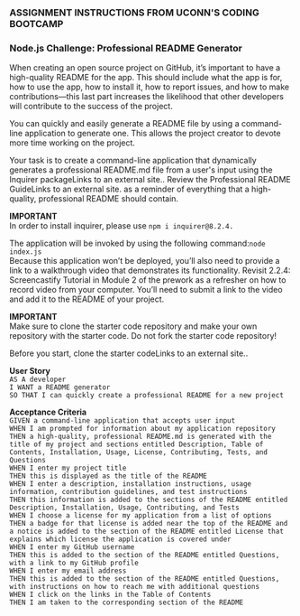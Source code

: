 ### ASSIGNMENT INSTRUCTIONS FROM UCONN'S CODING BOOTCAMP

### Node.js Challenge: Professional README Generator
When creating an open source project on GitHub, it’s important to have a high-quality README for the app. This should include what the app is for, how to use the app, how to install it, how to report issues, and how to make contributions—this last part increases the likelihood that other developers will contribute to the success of the project.

You can quickly and easily generate a README file by using a command-line application to generate one. This allows the project creator to devote more time working on the project.

Your task is to create a command-line application that dynamically generates a professional README.md file from a user's input using the Inquirer packageLinks to an external site.. Review the Professional README GuideLinks to an external site. as a reminder of everything that a high-quality, professional README should contain.

**IMPORTANT**<br>
In order to install inquirer, please use `npm i inquirer@8.2.4.`

The application will be invoked by using the following command:`node index.js`<br>
Because this application won’t be deployed, you’ll also need to provide a link to a walkthrough video that demonstrates its functionality. Revisit 2.2.4: Screencastify Tutorial in Module 2 of the prework as a refresher on how to record video from your computer. You’ll need to submit a link to the video and add it to the README of your project.

**IMPORTANT**<br>
Make sure to clone the starter code repository and make your own repository with the starter code. Do not fork the starter code repository!

Before you start, clone the starter codeLinks to an external site..

**User Story** <br>
`AS A developer`<br>
`I WANT a README generator`<br>
`SO THAT I can quickly create a professional README for a new project`<br>

**Acceptance Criteria**<br>
`GIVEN a command-line application that accepts user input`<br>
`WHEN I am prompted for information about my application repository`<br>
`THEN a high-quality, professional README.md is generated with the title of my project and sections entitled Description, Table of Contents, Installation, Usage, License, Contributing, Tests, and Questions`<br>
`WHEN I enter my project title`<br>
`THEN this is displayed as the title of the README`<br>
`WHEN I enter a description, installation instructions, usage information, contribution guidelines, and test instructions`<br>
`THEN this information is added to the sections of the README entitled Description, Installation, Usage, Contributing, and Tests`<br>
`WHEN I choose a license for my application from a list of options`<br>
`THEN a badge for that license is added near the top of the README and a notice is added to the section of the README entitled License that explains which license the application is covered under`<br>
`WHEN I enter my GitHub username`<br>
`THEN this is added to the section of the README entitled Questions, with a link to my GitHub profile`<br>
`WHEN I enter my email address`<br>
`THEN this is added to the section of the README entitled Questions, with instructions on how to reach me with additional questions`<br>
`WHEN I click on the links in the Table of Contents`<br>
`THEN I am taken to the corresponding section of the README`<br>
